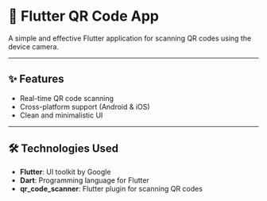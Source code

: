 # 📱 Flutter QR Code App

A simple and effective Flutter application for scanning QR codes using the device camera.

---

## ✨ Features

- Real-time QR code scanning
- Cross-platform support (Android & iOS)
- Clean and minimalistic UI

---

## 🛠️ Technologies Used

- **Flutter**: UI toolkit by Google
- **Dart**: Programming language for Flutter
- **qr_code_scanner**: Flutter plugin for scanning QR codes
